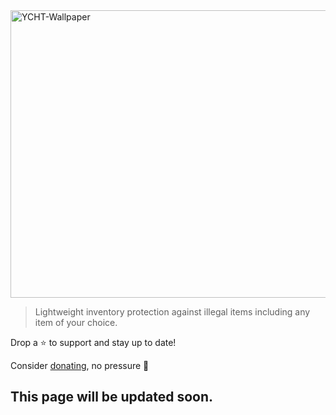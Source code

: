 <img width="1280" height="460" alt="YCHT-Wallpaper" src="https://github.com/user-attachments/assets/a28aaa17-bde6-4db1-812c-63d1507cbcef" />


> Lightweight inventory protection against illegal items including any item of your choice. 

Drop a ⭐ to support and stay up to date!

Consider [donating](https://ko-fi.com/jammerz), no pressure 🩷

## This page will be updated soon.
